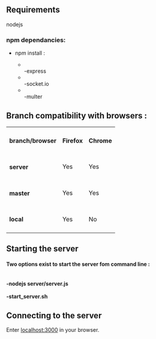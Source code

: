 <h2>Requirements</h2>
nodejs

<h3>npm dependancies:</h3>

<ul>
<li>npm install :</li>
<ul>
<li><br>-express</br></li>
<li><br>-socket.io</br></li>
<li><br>-multer</br></li>
</ul>
</ul>

<h2>Branch compatibility with browsers :</h2>

<table>
	<tr>
		<th><h4>branch/browser</h4></th>
		<th><h4>Firefox</h4></th>
		<th><h4>Chrome</h4></th>
	</tr>
	<tr>
		<td><h4>server</h4></td>
		<td>Yes</td>
		<td>Yes</td>
	</tr>
	<tr>
		<td><h4>master</h4></td>
		<td>Yes</td>
		<td>Yes</td>
	</tr>
	<tr>
		<td><h4>local</h4></td>
		<td>Yes</td>
		<td>No</td>
	</tr>
</table>

<h2>Starting the server</h2>

<h4>Two options exist to start the server fom command line :</h4>
<br><strong>-nodejs server/server.js</strong></br>
<br><strong>-start_server.sh</strong></br>

<h2>Connecting to the server</h2>


Enter <a href="localhost:3000">localhost:3000</a> in your browser.
